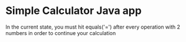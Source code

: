 # Simple Calculator Java app

In the current state, you must hit equals('=') after every operation with 2 numbers in order to continue your calculation

